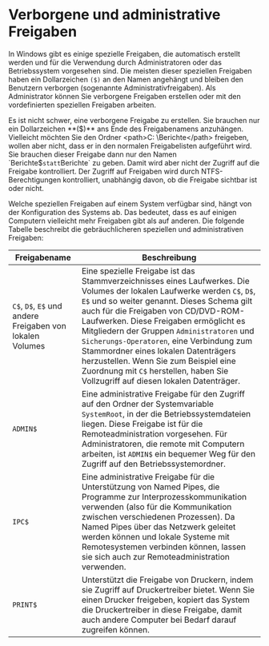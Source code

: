 # Verborgene und administrative Freigaben

In Windows gibt es einige spezielle Freigaben, die automatisch erstellt werden und für die Verwendung durch Administratoren oder das Betriebssystem vorgesehen sind. Die meisten dieser speziellen Freigaben haben ein Dollarzeichen `($)` an den Namen angehängt und bleiben den Benutzern verborgen (sogenannte Administrativfreigaben). Als Administrator können Sie verborgene Freigaben erstellen oder mit den vordefinierten speziellen Freigaben arbeiten.

Es ist nicht schwer, eine verborgene Freigabe zu erstellen. Sie brauchen nur ein Dollarzeichen **($)** ans Ende des Freigabenamens anzuhängen. Vielleicht möchten Sie den Ordner <path>C: \Berichte</path> freigeben, wollen aber nicht, dass er in den normalen Freigabelisten aufgeführt wird. Sie brauchen dieser Freigabe dann nur den Namen `Berichte$` statt `Berichte` zu geben. Damit wird aber nicht der Zugriff auf die Freigabe kontrolliert. Der Zugriff auf Freigaben wird durch NTFS-Berechtigungen kontrolliert, unabhängig davon, ob die Freigabe sichtbar ist oder nicht.

Welche speziellen Freigaben auf einem System verfügbar sind, hängt von der Konfiguration des
Systems ab. Das bedeutet, dass es auf einigen Computern vielleicht mehr Freigaben gibt als auf
anderen. Die folgende Tabelle beschreibt die gebräuchlicheren speziellen und administrativen
Freigaben: 

| Freigabename                                              | Beschreibung                                                                                                                                                                                                                                                                                                                                                                                                                                                                                                              |
|-----------------------------------------------------------|---------------------------------------------------------------------------------------------------------------------------------------------------------------------------------------------------------------------------------------------------------------------------------------------------------------------------------------------------------------------------------------------------------------------------------------------------------------------------------------------------------------------------|
| `C$`, `D$`, `E$` und andere Freigaben von lokalen Volumes | Eine spezielle Freigabe ist das Stammverzeichnisses eines Laufwerkes. Die Volumes der lokalen Laufwerke werden `C$`, `D$`, `E$` und so weiter genannt. Dieses Schema gilt auch für die Freigaben von CD/DVD-ROM-Laufwerken. Diese Freigaben ermöglicht es Mitgliedern der Gruppen `Administratoren` und `Sicherungs-Operatoren`, eine Verbindung zum Stammordner eines lokalen Datenträgers herzustellen. Wenn Sie zum Beispiel eine Zuordnung mit `C$` herstellen, haben Sie Vollzugriff auf diesen lokalen Datenträger. |
| `ADMIN$`                                                  | Eine administrative Freigabe für den Zugriff auf den Ordner der Systemvariable `SystemRoot`, in der die Betriebssystemdateien liegen. Diese Freigabe ist für die Remoteadministration vorgesehen. Für Administratoren, die remote mit Computern arbeiten, ist `ADMIN$` ein bequemer Weg für den Zugriff auf den Betriebssystemordner.                                                                                                                                                                                     |
| `IPC$`                                                    | Eine administrative Freigabe für die Unterstützung von Named Pipes, die Programme zur Interprozesskommunikation verwenden (also für die Kommunikation zwischen verschiedenen Prozessen). Da Named Pipes über das Netzwerk geleitet werden können und lokale Systeme mit Remotesystemen verbinden können, lassen sie sich auch zur Remoteadministration verwenden.                                                                                                                                                         |
| `PRINT$`                                                  | Unterstützt die Freigabe von Druckern, indem sie Zugriff auf Druckertreiber bietet. Wenn Sie einen Drucker freigeben, kopiert das System die Druckertreiber in diese Freigabe, damit auch andere Computer bei Bedarf darauf zugreifen können.                                                                                                                                                                                                                                                                             |
